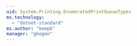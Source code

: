 ```yaml
---
uid: System.Printing.EnumeratedPrintQueueTypes
ms.technology: 
  - "dotnet-standard"
ms.author: "kempb"
manager: "ghogen"
---
```

